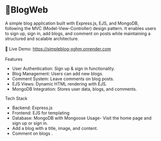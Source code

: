 #  📝BlogWeb

A simple blog application built with Express.js, EJS, and MongoDB, following the MVC (Model-View-Controller) design pattern. It enables users to sign up, sign in, add blogs, and comment on posts while maintaining a structured and scalable architecture.
<br></br>
🔗 Live Demo: https://simpleblog-xghm.onrender.com
<br></br>
Features
- User Authentication: Sign up & sign in functionality.
- Blog Management: Users can add new blogs.
- Comment System: Leave comments on blog posts.
- EJS Views: Dynamic HTML rendering with EJS.
- MongoDB Integration: Stores user data, blogs, and comments.

Tech Stack  
- Backend: Express.js
- Frontend: EJS for templating
- Database: MongoDB with Mongoose
Usage- Visit the home page and sign up or sign in.
- Add a blog with a title, image, and content.
- Comment on blogs .
